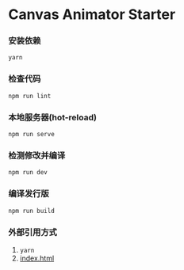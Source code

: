 # Canvas Animator Starter

### 安装依赖

```
yarn
```

### 检查代码

```
npm run lint
```

### 本地服务器(hot-reload)

```
npm run serve
```

### 检测修改并编译

```
npm run dev
```

### 编译发行版

```
npm run build
```

### 外部引用方式

1. `yarn`
2. [index.html](./static/index.html)
